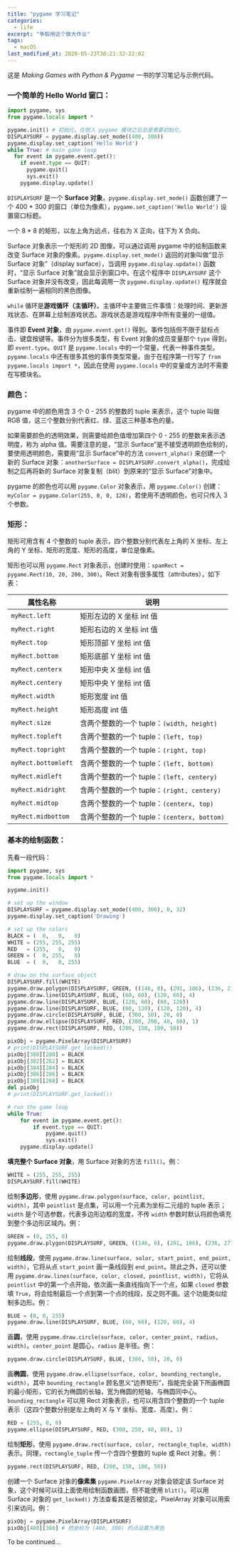 ```yaml
---
title: "pygame 学习笔记"
categories:
  - life
excerpt: "争取用这个做大作业"
tags:
  - macOS
last_modified_at: 2020-05-23T30:21:32-22:02
---
```


这是 <i>Making Games with Python & Pygame</i> 一书的学习笔记与示例代码。

### 一个简单的 Hello World 窗口：

```python
import pygame, sys
from pygame.locals import *

pygame.init() # 初始化。在倒入 pygame 模块之后总是需要初始化。
DISPLAYSURF = pygame.display.set_mode((400, 300))
pygame.display.set_caption('Hello World')
while True: # main game loop
  for event in pygame.event.get():
    if event.type == QUIT:
      pygame.quit()
      sys.exit()
    pygame.display.update()
```

`DISPLAYSURF` 是一个 <b> Surface 对象</b>，`pygame.display.set_mode()` 函数创建了一个 400 * 300 的窗口（单位为像素），`pygame.set_caption('Hello World')` 设置窗口标题。

一个 8 * 8 的矩形，以左上角为远点，往右为 X 正向，往下为 X 负向。

Surface 对象表示一个矩形的 2D 图像，可以通过调用 pygame 中的绘制函数来改变 Surface 对象的像素。`pygame.display.set_mode()` 返回的对象叫做“显示 Surface 对象”（display surface），当调用 `pygame.display.update()` 函数时，“显示 Surface 对象”就会显示到窗口中。在这个程序中 `DISPLAYSURF` 这个 Surface 对象并没有改变，因此每调用一次 `pygame.display.update()` 程序就会重新绘制一遍相同的黑色图像。

`while` 循环是<b>游戏循环（主循环）</b>。主循环中主要做三件事情：处理时间、更新游戏状态、在屏幕上绘制游戏状态。游戏状态是游戏程序中所有变量的一组值。

事件即 <b>Event 对象</b>，由 `pygame.event.get()` 得到。事件包括但不限于鼠标点击、键盘按键等。事件分为很多类型，有 Event 对象的成员变量那个 `type` 得到，即 `event.type`。`QUIT` 是 `pygame.locals` 中的一个常量，代表一种事件类型。`pygame.locals` 中还有很多其他的事件类型常量。由于在程序第一行写了 `from pygame.locals import *`，因此在使用 `pygame.locals` 中的变量或方法时不需要在写模块名。

### **颜色**：

pygame 中的颜色用含 3 个 0 - 255 的整数的 tuple 来表示，这个 tuple 叫做 RGB 值，这三个整数分别代表红、绿、蓝这三种基本色的量。

如果需要颜色的透明效果，则需要给颜色值增加第四个 0 - 255 的整数来表示透明度，称为 alpha 值。需要注意的是，“显示 Surface”是不接受透明颜色绘制的，要使用透明颜色，需要用“显示 Surface”中的方法 `convert_alpha()` 来创建一个新的 Surface 对象：`anotherSurface = DISPLAYSURF.convert_alpha()`，完成绘制之后再将新的 Surface 对象复制（blit）到原来的“显示 Surface”对象中。

pygame 的颜色也可以用 `pygame.Color` 对象表示，用 `pygame.Color()` 创建：`myColor = pygame.Color(255, 0, 0, 128)`，若使用不透明颜色，也可只传入 3 个参数。

### **矩形**：

矩形可用含有 4 个整数的 tuple 表示，四个整数分别代表左上角的 X 坐标、左上角的 Y 坐标、矩形的宽度、矩形的高度，单位是像素。

矩形也可以用 `pygame.Rect` 对象表示，创建时使用：`spamRect = pygame.Rect(10, 20, 200, 300)`。Rect 对象有很多属性（attributes），如下表：

|属性名称|说明|
|----|----|
|`myRect.left`|矩形左边的 X 坐标 int 值|
|`myRect.right`|矩形右边的 X 坐标 int 值|
|`myRect.top`|矩形顶部 Y 坐标 int 值|
|`myRect.bottom`|矩形底部 Y 坐标 int 值|
|`myRect.centerx`|矩形中央 X 坐标 int 值|
|`myRect.centery`|矩形中央 Y 坐标 int 值|
|`myRect.width`|矩形宽度 int 值|
|`myRect.height`|矩形高度 int 值|
|`myRect.size`|含两个整数的一个 tuple：`(width, height)`|
|`myRect.topleft`|含两个整数的一个 tuple：`(left, top)`|
|`myRect.topright`|含两个整数的一个 tuple：`(right, top)`|
|`myRect.bottomleft`|含两个整数的一个 tuple：`(left, bottom)`|
|`myRect.midleft`|含两个整数的一个 tuple：`(left, centery)`|
|`myRect.midright`|含两个整数的一个 tuple：`(right, centery)`|
|`myRect.midtop`|含两个整数的一个 tuple：`(centerx, top)`|
|`myRect.midbottom`|含两个整数的一个 tuple：`(centerx, bottom)`|

### 基本的**绘制函数**：

先看一段代码：

```python
import pygame, sys
from pygame.locals import *

pygame.init()

# set up the window
DISPLAYSURF = pygame.display.set_mode((400, 300), 0, 32)
pygame.display.set_caption('Drawing')

# set up the colors
BLACK = (  0,   0,   0)
WHITE = (255, 255, 255)
RED   = (255,   0,   0)
GREEN = (  0, 255,   0)
BLUE  = (  0,   0, 255)

# draw on the surface object
DISPLAYSURF.fill(WHITE)
pygame.draw.polygon(DISPLAYSURF, GREEN, ((146, 0), (291, 106), (236, 277), (56, 277), (0, 106)))
pygame.draw.line(DISPLAYSURF, BLUE, (60, 60), (120, 60), 4)
pygame.draw.line(DISPLAYSURF, BLUE, (120, 60), (60, 120))
pygame.draw.line(DISPLAYSURF, BLUE, (60, 120), (120, 120), 4)
pygame.draw.circle(DISPLAYSURF, BLUE, (300, 50), 20, 0)
pygame.draw.ellipse(DISPLAYSURF, RED, (300, 200, 40, 80), 1)
pygame.draw.rect(DISPLAYSURF, RED, (200, 150, 100, 50))

pixObj = pygame.PixelArray(DISPLAYSURF)
# print(DISPLAYSURF.get_locked())
pixObj[380][280] = BLACK
pixObj[382][282] = BLACK
pixObj[384][284] = BLACK
pixObj[386][286] = BLACK
pixObj[388][288] = BLACK
del pixObj
# print(DISPLAYSURF.get_locked())

# run the game loop
while True:
    for event in pygame.event.get():
        if event.type == QUIT:
            pygame.quit()
            sys.exit()
    pygame.display.update()
```

<b>填充整个 Surface 对象</b>，用 Surface 对象的方法 `fill()`。例：
```python
WHITE = (255, 255, 255)
DISPLAYSURF.fill(WHITE)
```

绘制<b>多边形</b>，使用 `pygame.draw.polygon(surface, color, pointlist, width)`，其中 `pointlist` 是点集，可以用一个元素为坐标二元组的 tuple 表示；`width` 是个可选参数，代表多边形边框的宽度，不传 `width` 参数时默认将颜色填充到整个多边形区域内。例：
```python
GREEN = (0, 255, 0)
pygame.draw.plygon(DISPLAYSURF, GREEN, ((146, 0), (291, 106), (236, 277), (56, 277), (0, 106)))
```

绘制**线段**，使用 `pygame.draw.line(surface, solor, start_point, end_point, width)`，它将从点 `start_point` 画一条线段到 `end_point`。除此之外，还可以使用 `pygame.draw.lines(surface, color, closed, pointlist, width)`，它将从 `pointlist` 中的第一个点开始，依次画一条直线指向下一个点，如果 `closed` 参数填 `True`，将会绘制最后一个点到第一个点的线段，反之则不画。这个功能类似绘制多边形。例：
```python
BLUE = (0, 0, 255)
pygame.draw.line(DISPLAYSURF, BLUE, (60, 60), (120, 60), 4)
```

画**圆**，使用 `pygame.draw.circle(surface, color, center_point, radius, width)`。`center_point` 是圆心，`radius` 是半径。例：
```python
pygame.draw.circle(DISPLAYSURF, BLUE, (300, 50), 20, 0)
```

画**椭圆**，使用 `pygame.draw.ellipse(surface, color, bounding_rectangle, width)`，其中 `bounding_rectangle` 顾名思义“边界矩形”，指能完全装下所画椭圆的最小矩形，它的长为椭圆的长轴，宽为椭圆的短轴，与椭圆同中心。`bounding_rectangle` 可以用 Rect 对象表示，也可以用含四个整数的一个 tuple 表示（这四个整数分别是左上角的 X 与 Y 坐标、宽度、高度）。例：
```python
RED = (255, 0, 0)
pygame.ellipse(DISPLAYSURF, RED, (300, 250, 40, 80), 1)
```

绘制**矩形**，使用 `pygame.draw.rect(surface, color, rectangle_tuple, width)` 表示。同理，`rectangle_tuple` 传一个含四个整数的 tuple 或 Rect 对象。例：

```python
pygame.rect(DISPLAYSURF, RED, (200, 150, 100, 50))
```

创建一个 Surface 对象的**像素集** `pygame.PixelArray` 对象会锁定该 Surface 对象，这个时候可以往上面使用绘制函数画图，但不能使用 `blit()`。可以用 Surface 对象的 `get_locked()` 方法查看其是否被锁定。PixelArray 对象可以用索引来访问。例：
```python
pixObj = pygame.PixelArray(DISPLAYSURF)
pixObj[480][380] # 把坐标为 (480, 380) 的点设置为黑色
```

To be continued...
